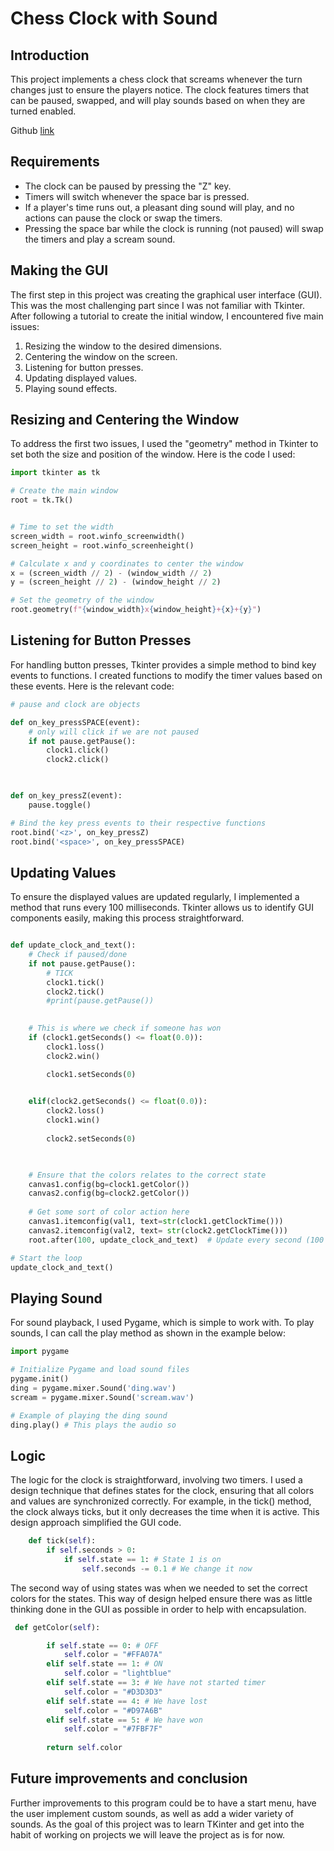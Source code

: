 # Chess Clock with Sound

## Introduction

This project implements a chess clock that screams whenever the turn changes just to ensure the players notice. The clock features timers that can be paused, swapped, and will play sounds based on when they are turned enabled.

Github [link](https://github.com/camy-code/ScreamingChessClock)




## Requirements

- The clock can be paused by pressing the "Z" key.
- Timers will switch whenever the space bar is pressed.
- If a player's time runs out, a pleasant ding sound will play, and no actions can pause the clock or swap the timers.
- Pressing the space bar while the clock is running (not paused) will swap the timers and play a scream sound.

## Making the GUI

The first step in this project was creating the graphical user interface (GUI). This was the most challenging part since I was not familiar with Tkinter. After following a tutorial to create the initial window, I encountered five main issues:

1. Resizing the window to the desired dimensions.
2. Centering the window on the screen.
3. Listening for button presses.
4. Updating displayed values.
5. Playing sound effects.

## Resizing and Centering the Window

To address the first two issues, I used the "geometry" method in Tkinter to set both the size and position of the window. Here is the code I used:

```python
import tkinter as tk

# Create the main window
root = tk.Tk()


# Time to set the width 
screen_width = root.winfo_screenwidth()
screen_height = root.winfo_screenheight()

# Calculate x and y coordinates to center the window
x = (screen_width // 2) - (window_width // 2)
y = (screen_height // 2) - (window_height // 2)

# Set the geometry of the window
root.geometry(f"{window_width}x{window_height}+{x}+{y}")
```

## Listening for Button Presses
For handling button presses, Tkinter provides a simple method to bind key events to functions. I created functions to modify the timer values based on these events. Here is the relevant code:
```python
# pause and clock are objects

def on_key_pressSPACE(event):
    # only will click if we are not paused
    if not pause.getPause():
        clock1.click()
        clock2.click()

        

def on_key_pressZ(event):
    pause.toggle()

# Bind the key press events to their respective functions
root.bind('<z>', on_key_pressZ)
root.bind('<space>', on_key_pressSPACE)
```
## Updating Values
To ensure the displayed values are updated regularly, I implemented a method that runs every 100 milliseconds. Tkinter allows us to identify GUI components easily, making this process straightforward.
```python

def update_clock_and_text():
    # Check if paused/done
    if not pause.getPause():
        # TICK 
        clock1.tick()
        clock2.tick()
        #print(pause.getPause())
        

    # This is where we check if someone has won
    if (clock1.getSeconds() <= float(0.0)):
        clock1.loss()
        clock2.win()

        clock1.setSeconds(0)
      

    elif(clock2.getSeconds() <= float(0.0)):
        clock2.loss()
        clock1.win()       
        
        clock2.setSeconds(0)
       


    # Ensure that the colors relates to the correct state
    canvas1.config(bg=clock1.getColor())
    canvas2.config(bg=clock2.getColor())
   
    # Get some sort of color action here
    canvas1.itemconfig(val1, text=str(clock1.getClockTime()))
    canvas2.itemconfig(val2, text= str(clock2.getClockTime()))
    root.after(100, update_clock_and_text)  # Update every second (100 ms)

# Start the loop
update_clock_and_text()
```

## Playing Sound
For sound playback, I used Pygame, which is simple to work with. To play sounds, I can call the play method as shown in the example below:
```python
import pygame

# Initialize Pygame and load sound files
pygame.init()
ding = pygame.mixer.Sound('ding.wav')
scream = pygame.mixer.Sound('scream.wav')

# Example of playing the ding sound
ding.play() # This plays the audio so
```

## Logic
The logic for the clock is straightforward, involving two timers. I used a design technique that defines states for the clock, ensuring that all colors and values are synchronized correctly. For example, in the tick() method, the clock always ticks, but it only decreases the time when it is active. This design approach simplified the GUI code.
```python
    def tick(self):
        if self.seconds > 0:
            if self.state == 1: # State 1 is on
                self.seconds -= 0.1 # We change it now
```

The second way of using states was when we needed to set the correct colors for the states. This way of design helped ensure there was as little thinking done in the GUI as possible in order to help with encapsulation.
```python
 def getColor(self):

        if self.state == 0: # OFF
            self.color = "#FFA07A"
        elif self.state == 1: # ON
            self.color = "lightblue"
        elif self.state == 3: # We have not started timer
            self.color = "#D3D3D3"
        elif self.state == 4: # We have lost
            self.color = "#D97A6B"
        elif self.state == 5: # We have won
            self.color = "#7FBF7F"
        
        return self.color
```
## Future improvements and conclusion
Further improvements to this program could be to have a start menu, have the user implement custom sounds, as well as add a wider variety of sounds. As the goal of this project was to learn TKinter and get into the habit of working on projects we will leave the project as is for now.
